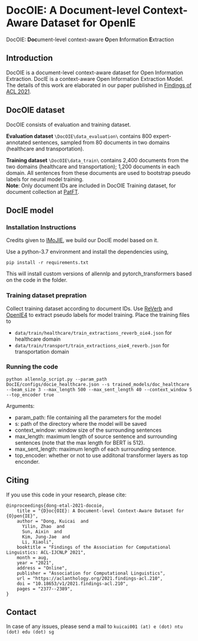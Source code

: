 # DocOIE: A Document-level Context-Aware Dataset for OpenIE

DocOIE: **Doc**ument-level context-aware **O**pen **I**nformation **E**xtraction

## Introduction
DocOIE is a document-level context-aware dataset for Open Information Extraction.
DocIE is a context-aware Open Information Extraction Model.
The details of this work are elaborated in our paper published in [Findings of ACL 2021](https://arxiv.org/abs/2105.04271).

## DocOIE dataset
DocOIE consists of evaluation and training dataset.

**Evaluation dataset** ``\DocOIE\data_evaluation\`` contains 800 expert-annotated sentences, sampled from 80 documents in two domains (healthcare and transportation).


**Training dataset**  ``\DocOIE\data_train\`` contains 2,400 documents from the two domains (healthcare and transportation); 1,200 documents in each domain. All sentences from these documents are used to bootstrap pseudo labels for neural model training.  
**Note**: Only document IDs are included in DocOIE Training dataset, for document collection at [PatFT](http://patft.uspto.gov/).


## DocIE model
### Installation Instructions
Credits given to [IMoJIE](https://github.com/dair-iitd/imojie), we build our DocIE model based on it.

Use a python-3.7 environment and install the dependencies using,
```
pip install -r requirements.txt
```
This will install custom versions of allennlp and pytorch_transformers based on the code in the folder.

### Training dataset prepration
Collect training dataset according to document IDs. Use [ReVerb](https://github.com/knowitall/reverb) and [OpenIE4](https://github.com/knowitall/openie) to extract pseudo labels for model training.
Place the training files to 
- ``data/train/healthcare/train_extractions_reverb_oie4.json`` for healthcare domain
- ``data/train/transport/train_extractions_oie4_reverb.json`` for transportation domain
### Running the code

```
python allennlp_script.py --param_path DocIE/configs/docie_healthcare.json --s trained_models/doc_healthcare --beam_size 3 --max_length 500 --max_sent_length 40 --context_window 5 --top_encoder true
```
Arguments:
- param_path: file containing all the parameters for the model
- s:  path of the directory where the model will be saved
- context_window: window size of the surrounding sentences
- max_length: maximum length of source sentence and surrounding sentences (note that the max length for BERT is 512).
- max_sent_length: maximum length of each surrounding sentence.
- top_encoder: whether or not to use additonal transformer layers as top enconder.

## Citing
If you use this code in your research, please cite:

```
@inproceedings{dong-etal-2021-docoie,
    title = "{D}oc{OIE}: A Document-level Context-Aware Dataset for {O}pen{IE}",
    author = "Dong, Kuicai  and
      Yilin, Zhao  and
      Sun, Aixin  and
      Kim, Jung-Jae  and
      Li, Xiaoli",
    booktitle = "Findings of the Association for Computational Linguistics: ACL-IJCNLP 2021",
    month = aug,
    year = "2021",
    address = "Online",
    publisher = "Association for Computational Linguistics",
    url = "https://aclanthology.org/2021.findings-acl.210",
    doi = "10.18653/v1/2021.findings-acl.210",
    pages = "2377--2389",
}

```


## Contact
In case of any issues, please send a mail to
```kuicai001 (at) e (dot) ntu (dot) edu (dot) sg```


